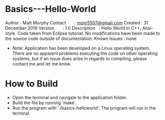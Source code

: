 # Basics---Hello-World
Author        : Matt Murphy
Contact       : mqm5507@gmail.com
Created		    : 31 December 2016
Version       : 1.0
Description   : Hello World in C++, Ansi-style. Code taken from Eclipse	tutorial. No modifications have been made to the source
code outside of	documentation.
Known Issues  : none
  - Note: Application has been developed on a Linux operating system. There are no apparent problems executing the code on other
      operating systems, but if an issue does arise in regards to compiling, please contact me and let me know.
# How to Build
- Open the terminal and navigate to the application folder.
- Build the file by running 'make'.
- Run the program with './basics-helloworld'. The program will run in the		terminal.
